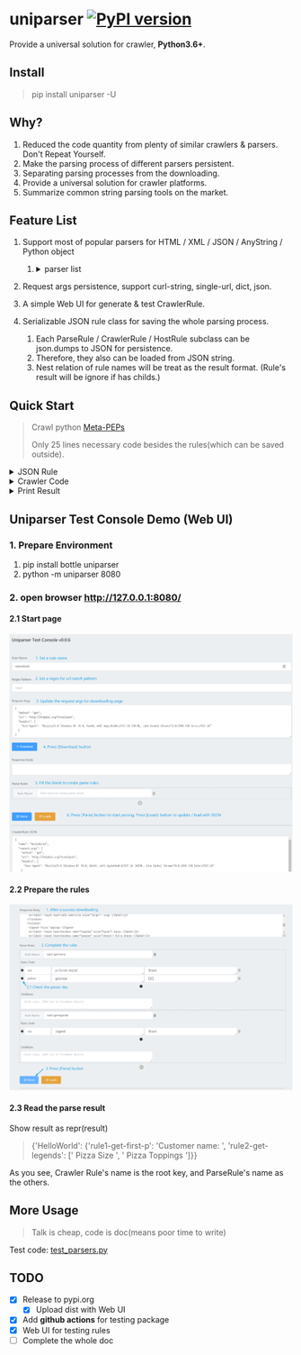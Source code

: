 # uniparser [![PyPI version](https://badge.fury.io/py/uniparser.svg)](https://badge.fury.io/py/uniparser)

Provide a universal solution for crawler, **Python3.6+**.

## Install

> pip install uniparser -U

## Why?

1. Reduced the code quantity from plenty of similar crawlers & parsers.  Don't Repeat Yourself.
2. Make the parsing process of different parsers persistent.
3. Separating parsing processes from the downloading.
4. Provide a universal solution for crawler platforms.
5. Summarize common string parsing tools on the market.

## Feature List

1. Support most of popular parsers for HTML / XML / JSON / AnyString / Python object
   1. <details>
        <summary>parser list</summary>
      
            1. css (HTML)
                1. bs4
            2. xml
                1. lxml
            3. regex
            4. jsonpath
                1. jsonpath_ng
            5. objectpath
                1. objectpath
            6. jmespath
                1. jmespath
            7. time
            8. loader
                1. json / yaml / toml
                    1. toml
                    2. pyyaml
            9. udf
                1. source code for exec & eval which named as **parse**
            10. python
                1. some  common python methods, getitem, split, join...
            11. *waiting for new ones...*
      
      </details>
      
2. Request args persistence, support curl-string, single-url, dict, json.
3. A simple Web UI for generate & test CrawlerRule.
4. Serializable JSON rule class for saving the whole parsing process.
   1. Each ParseRule / CrawlerRule / HostRule subclass can be json.dumps to JSON for persistence.
   2. Therefore, they also can be loaded from JSON string.
   3. Nest relation of rule names will be treat as the result format. (Rule's result will be ignore if has childs.)

## Quick Start

> Crawl python [Meta-PEPs](https://www.python.org/dev/peps/#id6)
>
> Only 25 lines necessary code besides the rules(which can be saved outside).

<details>
    <summary>JSON Rule</summary>

```python
list_crawler_json = r'''
{
    "name": "SeedParser",
    "request_args": {
        "method": "get",
        "url": "https://www.python.org/dev/peps/",
        "headers": {
            "User-Agent": "Mozilla/5.0 (Windows NT 10.0; Win64; x64) AppleWebKit/537.36 (KHTML, like Gecko) Chrome/79.0.3945.130 Safari/537.36"
        }
    },
    "parse_rules": [{
        "name": "links",
        "chain_rules": [[
            "css",
            "#index-by-category #meta-peps-peps-about-peps-or-processes td.num>a",
            "@href"
        ], ["re", "^/", "@https://www.python.org/"]],
        "childs": ""
    }],
    "regex": "^https?://www.python.org/dev/peps/$"
}

'''

detail_crawler_json = r'''
{
  "name": "SeedParser",
  "request_args": {
    "method": "get",
    "url": "https://www.python.org/dev/peps/pep-0001/",
    "headers": {
      "User-Agent": "Mozilla/5.0 (Windows NT 10.0; Win64; x64) AppleWebKit/537.36 (KHTML, like Gecko) Chrome/79.0.3945.130 Safari/537.36"
    }
  },
  "parse_rules": [
    {
      "name": "title",
      "chain_rules": [
        [
          "css",
          "h1.page-title",
          "$text"
        ],
        [
          "python",
          "getitem",
          "[0]"
        ]
      ],
      "childs": ""
    },
    {
      "name": "author",
      "chain_rules": [
        [
          "css",
          "#content > div > section > article > table > tbody > tr:nth-child(3) > td",
          "$text"
        ],
        [
          "python",
          "getitem",
          "[0]"
        ]
      ],
      "childs": ""
    }
  ],
  "regex": "^https?://www.python.org/dev/peps/pep-\\d+/?$"
}
'''

```

</details>

<details>
  <summary>Crawler Code</summary>

```python
# -*- coding: utf-8 -*-

import asyncio

from uniparser import CrawlerRule, Uniparser, HTTPXAsyncAdapter


class CrawlerTask(object):

    def __init__(self, uniparser: Uniparser, list_crawler_json,
                 detail_crawler_json):
        self.uni = uniparser
        self.list_crawler_rule = CrawlerRule.loads(list_crawler_json)
        self.detail_crawler_rule = CrawlerRule.loads(detail_crawler_json)

    async def crawl(self):
        # 1. get url list
        result = await self.uni.acrawl(self.list_crawler_rule)
        # print(result)
        # {'SeedParser': {'links': ['https://www.python.org/dev/peps/pep-0001', 'https://www.python.org/dev/peps/pep-0004', 'https://www.python.org/dev/peps/pep-0005', 'https://www.python.org/dev/peps/pep-0006', 'https://www.python.org/dev/peps/pep-0007', 'https://www.python.org/dev/peps/pep-0008', 'https://www.python.org/dev/peps/pep-0010', 'https://www.python.org/dev/peps/pep-0011', 'https://www.python.org/dev/peps/pep-0012']}}
        links = result['SeedParser']['links']
        tasks = [
            asyncio.ensure_future(
                self.uni.acrawl(self.detail_crawler_rule, url=link))
            for link in links
            if self.detail_crawler_rule.match(link)
        ]
        # print(tasks)
        results = [await task for task in tasks]
        return results


async def main():
    uni = Uniparser(HTTPXAsyncAdapter())
    crawler = CrawlerTask(uni, list_crawler_json, detail_crawler_json)
    results = await crawler.crawl()
    print(json.dumps(results, indent=2, ensure_ascii=0))


if __name__ == "__main__":
    loop = asyncio.get_event_loop()
    loop.run_until_complete(main())
```

</details>

<details>
    <summary>Print Result</summary>

```
[
  {
    "SeedParser": {
      "title": "PEP 1 -- PEP Purpose and Guidelines",
      "author": "Barry Warsaw, Jeremy Hylton, David Goodger, Nick Coghlan"
    }
  },
  {
    "SeedParser": {
      "title": "PEP 4 -- Deprecation of Standard Modules",
      "author": "Brett Cannon <brett at python.org>, Martin von LÃ¶wis <martin at v.loewis.de>"
    }
  },
  {
    "SeedParser": {
      "title": "PEP 5 -- Guidelines for Language Evolution",
      "author": "paul at prescod.net (Paul Prescod)"
    }
  },
  {
    "SeedParser": {
      "title": "PEP 6 -- Bug Fix Releases",
      "author": "aahz at pythoncraft.com (Aahz), anthony at interlink.com.au (Anthony Baxter)"
    }
  },
  {
    "SeedParser": {
      "title": "PEP 7 -- Style Guide for C Code",
      "author": "Guido van Rossum <guido at python.org>, Barry Warsaw <barry at python.org>"
    }
  },
  {
    "SeedParser": {
      "title": "PEP 8 -- Style Guide for Python Code",
      "author": "Guido van Rossum <guido at python.org>,\nBarry Warsaw <barry at python.org>,\nNick Coghlan <ncoghlan at gmail.com>"
    }
  },
  {
    "SeedParser": {
      "title": "PEP 10 -- Voting Guidelines",
      "author": "barry at python.org (Barry Warsaw)"
    }
  },
  {
    "SeedParser": {
      "title": "PEP 11 -- Removing support for little used platforms",
      "author": "Martin von LÃ¶wis <martin at v.loewis.de>,\nBrett Cannon <brett at python.org>"
    }
  },
  {
    "SeedParser": {
      "title": "PEP 12 -- Sample reStructuredText PEP Template",
      "author": "David Goodger <goodger at python.org>,\nBarry Warsaw <barry at python.org>,\nBrett Cannon <brett at python.org>"
    }
  }
]
```

</details>


## Uniparser Test Console Demo (Web UI)

### 1. Prepare Environment

1. pip install bottle uniparser
2. python -m uniparser 8080

### 2. open browser  http://127.0.0.1:8080/ 

#### 2.1 Start page

![1.png](1.png)

#### 2.2 Prepare the rules

![2.png](2.png)

#### 2.3 Read the parse result

Show result as repr(result)

> {'HelloWorld': {'rule1-get-first-p': 'Customer name: ', 'rule2-get-legends': [' Pizza Size ', ' Pizza Toppings ']}}

As you see, Crawler Rule's name is the root key, and ParseRule's name as the others.

## More Usage

> Talk is cheap, code is doc(means poor time to write)

Test code: [test_parsers.py](https://github.com/ClericPy/uniparser/blob/master/test_parsers.py)

## TODO

- [x] Release to pypi.org
  - [x] Upload dist with Web UI
- [x] Add **github actions** for testing package
- [x] Web UI for testing rules
- [ ] Complete the whole doc

